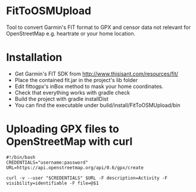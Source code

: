# FitToOSMUpload
Tool to convert Garmin's FIT format to GPX and censor data not relevant for OpenStreetMap e.g. heartrate or your home location.

# Installation

- Get Garmin's FIT SDK from http://www.thisisant.com/resources/fit/
- Place the contained fit.jar in the project's lib folder
- Edit fittogpx's inBox method to mask your home coordinates.
- Check that everything works with gradle check
- Build the project with gradle installDist
- You can find the executable under build/install/FitToOSMUpload/bin

# Uploading GPX files to OpenStreetMap with curl

```
#!/bin/bash
CREDENTIALS="username:password"
URL=https://api.openstreetmap.org/api/0.6/gpx/create

curl -v --user "$CREDENTIALS" $URL -F description=Activity -F visibility=identifiable -F file=@$1
```
